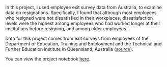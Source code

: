 In this project, I used employee exit survey data from Australia, to examine data on resignations. Specifically, I found that although most employees who resigned were not dissatisfied in their workplaces, dissatisfaction levels were the highest among employees who had worked longer at their institutions before resigning, and among older employees.

Data for this project comes from exit surveys from employees of the Department of Education, Training and Employment and the Technical and Further Education institute in Queensland, Australia ([source](https://data.gov.au/dataset/ds-qld-fe96ff30-d157-4a81-851d-215f2a0fe26d/details?q=exit%20survey)).

You can view the project notebook [here](https://github.com/shelbybachman/employee-exit-surveys/blob/main/employee-exit-surveys.ipynb).